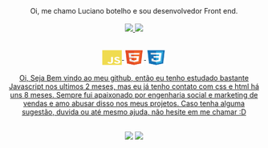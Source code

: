 
<div align="center">
Oi, me chamo Luciano botelho e sou desenvolvedor Front end.
</div>
<!-- Ta vindo fuxicar meu readme porque? kk -->
<br>
<div align="center">
  <a href="https://github.com/olucianobotelho">
  <img height="180em" src="https://github-readme-stats.vercel.app/api?username=olucianobotelho&show_icons=true&theme=dracula&include_all_commits=true&count_private=true"/>
  <img height="180em" src="https://github-readme-stats.vercel.app/api/top-langs/?username=olucianobotelho&layout=compact&langs_count=7&theme=dracula"/>
</div>
  
  <br>
<div align="center"  style="display: inline_block" ><br>
  <img align="center" alt="Luciano Está estudando Javascript" height="30" width="40" src="https://raw.githubusercontent.com/devicons/devicon/master/icons/javascript/javascript-plain.svg">
  
  <img align="center" alt="O luciano sabe html" height="30" width="40" src="https://raw.githubusercontent.com/devicons/devicon/master/icons/html5/html5-original.svg">
  <img align="center" alt="O luciano se recusa a dizer que sabe css toda vez que estuda css" height="30" width="40" src="https://raw.githubusercontent.com/devicons/devicon/master/icons/css3/css3-original.svg">
 
</div>
  <br>
  <div align="center">
Oi, Seja Bem vindo ao meu github, então eu tenho estudado bastante Javascript nos ultimos 2 meses, mas eu já tenho contato com css e html há uns 8 meses. Sempre fui apaixonado por engenharia social e marketing de vendas e amo abusar disso nos meus projetos. Caso tenha alguma sugestão, duvida ou até mesmo ajuda, não hesite em me chamar :D
</div>
  <!-- Sai do meu readme por gentileza? -->
 <br>
<div align="center"> 
  
  <a href = "mailto:lucianopaiva.lpb@gmail.com"><img src="https://img.shields.io/badge/-Gmail-%23333?style=for-the-badge&logo=gmail&logoColor=white" target="_blank"></a>
  <a href="https://www.linkedin.com/in/lucianopaivabotelho/" target="_blank"><img src="https://img.shields.io/badge/-LinkedIn-%230077B5?style=for-the-badge&logo=linkedin&logoColor=white" target="_blank"></a> 
 
  
 
</div>
